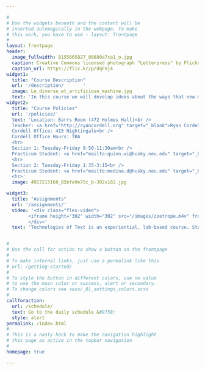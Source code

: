```yaml
---

#
# Use the widgets beneath and the content will be
# inserted automagically in the webpage. To make
# this work, you have to use › layout: frontpage
#
layout: frontpage
header:
  image_fullwidth: 8155665827_08680a7ca1_o.jpg
  caption: Creative Commons licensed photograph "Letterpress" by Flickr user Livy
  caption_url: https://flic.kr/p/dqFVj4
widget1:
  title: "Course Description"
  url: '/description/       '
  image: Le_diverse_et_artificiose_machine.jpg
  text: 'In this course we will develop ideas about the ways that new media technologies shape our understanding of texts and the people who write, read, and interpret them. Many debates that seem unique to the twenty-first century—over privacy, intellectual property, information overload, and textual authority—are but new iterations of familiar battles in the histories of technology, new media, and literature…'
widget2:
  title: "Course Policies"
  url: '/policies/'
  text: 'Location: Barrs Room (472 Holmes Hall)<br />
  Teacher: <a href="http://ryancordell.org" target="_blank">Ryan Cordell</a> (<a href="mailto:r.cordell@northeastern.edu" target="_blank">email</a>)<br />
  Cordell Office: 415 Nightingale<br />
  Cordell Office Hours: TBA
  <hr>
  Section 1: Tuesday-Friday 9:50-11:30am<br />
  Practicum Student: <a href="mailto:quinn.wi@husky.neu.edu" target="_blank">Bill Quinn</a>
  <hr>
  Section 2: Tuesday-Friday 1:35-3:15<br />
  Practicum Student: <a href="mailto:medina.d@husky.neu.edu" target="_blank">David Medina</a>
  <hr>'
  image: 4917215160_85bfa9e75c_b-302x182.jpg

widget3:
  title: "Assignments"
  url: '/assignments/'
  video: '<div class="flex-video">
        <iframe height="302" width="302" src="/images/zoetrope.m4v" frameborder="0" allowfullscreen></iframe>
        </div>'
  text: 'Technologies of Text is an experiential, lab-based course. Students complete a wide range of assignments from setting type on a letterpress printer to coding a literary bot in the R programming language (and much more in between). The assignments in ToT will ask students to engage consciously with media and its many messages through writing & hands-on experimentation…'


#
# Use the call for action to show a button on the frontpage
#
# To make internal links, just use a permalink like this
# url: /getting-started/
#
# To style the button in different colors, use no value
# to use the main color or success, alert or secondary.
# To change colors see sass/_01_settings_colors.scss
#
callforaction:
  url: /schedule/
  text: Go to the daily schedule &#9758;
  style: alert
permalink: /index.html
#
# This is a nasty hack to make the navigation highlight
# this page as active in the topbar navigation
#
homepage: true

---
```


<!-- <div id="videoModal" class="reveal-modal large" data-reveal="">
  <div class="flex-video widescreen vimeo" style="display: block;">
    <iframe width="1280" height="720" src="https://youtu.be/3OV5mWQc7II" frameborder="0" allowfullscreen></iframe>
  </div>
  <a class="close-reveal-modal">&#215;</a>
</div> -->
